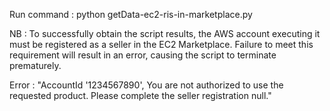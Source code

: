 
Run command : python getData-ec2-ris-in-marketplace.py

NB : To successfully obtain the script results, the AWS account executing it must be registered as a seller in the EC2 Marketplace. Failure to meet this requirement will result in an error, causing the script to terminate prematurely.

Error : "AccountId '1234567890', You are not authorized to use the requested product. Please complete the seller registration null."
